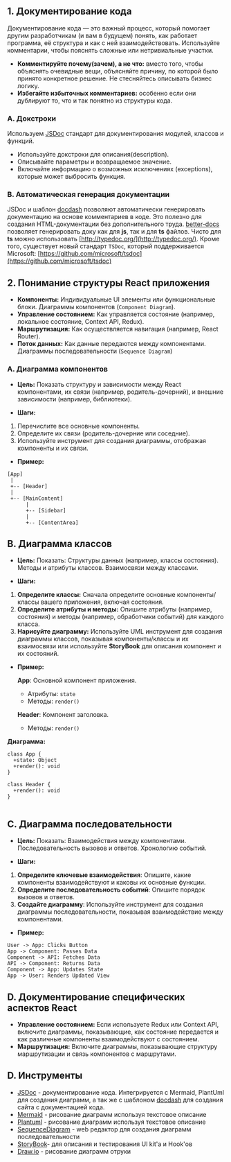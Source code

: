 ## 1. Документирование кода
Документирование кода — это важный процесс, который помогает другим разработчикам (и вам в будущем) понять, как работает программа, её структура и как с ней взаимодействовать.
Используйте комментарии, чтобы пояснять сложные или нетривиальные участки.
- **Комментируйте почему(зачем), а не что:** вместо того, чтобы объяснять очевидные вещи, объясняйте причину, по которой было принято конкретное решение. Не стесняйтесь описывать бизнес логику.
- **Избегайте избыточных комментариев:** особенно если они дублируют то, что и так понятно из структуры кода.

### A. Докстроки
Используем [JSDoc](https://github.com/jsdoc/jsdoc) стандарт для документирования модулей, классов и функций.
- Используйте докстроки для описания(description).
- Описывайте параметры и возвращаемое значение.
- Включайте информацию о возможных исключениях (exceptions), которые может выбросить функция.
  
### B. Автоматическая генерация документации
JSDoc и шаблон [docdash](https://github.com/clenemt/docdash) позволяют автоматически генерировать документацию на основе комментариев в коде. Это полезно для создания HTML-документации без дополнительного труда. [better-docs](https://github.com/SoftwareBrothers/better-docs) позволяет генерировать доку как для **js**, так и для **ts** файлов. Чисто для **ts** можно использовать [http://typedoc.org/](http://typedoc.org/). Кроме того, существует новый стандарт `TSDoc`, который поддерживается Microsoft: [https://github.com/microsoft/tsdoc](https://github.com/microsoft/tsdoc)

## 2. Понимание структуры React приложения

- **Компоненты:** Индивидуальные UI элементы или функциональные блоки. Диаграммы компонентов (`Component Diagram`).
- **Управление состоянием:** Как управляется состояние (например, локальное состояние, Context API, Redux).
- **Маршрутизация:** Как осуществляется навигация (например, React Router).
- **Поток данных:** Как данные передаются между компонентами. Диаграммы последовательности (`Sequence Diagram`) 

### A. Диаграмма компонентов

- **Цель:** Показать структуру и зависимости между React компонентами, их связи (например, родитель-дочерний), и внешние зависимости (например, библиотеки).

- **Шаги:**
1. Перечислите все основные компоненты.
2. Определите их связи (родитель-дочерние или соседние).
3. Используйте инструмент для создания диаграммы, отображая компоненты и их связи.

- **Пример:**
```
[App]
 | 
 +-- [Header]
 |
 +-- [MainContent]
      |
      +-- [Sidebar]
      |
      +-- [ContentArea]
```

## B. Диаграмма классов

- **Цель:** Показать: Структуры данных (например, классы состояния). Методы и атрибуты классов. Взаимосвязи между классами.

- **Шаги:**

1. **Определите классы:** Сначала определите основные компоненты/классы вашего приложения, включая состояния.
2. **Определите атрибуты и методы:** Опишите атрибуты (например, состояния) и методы (например, обработчики событий) для каждого класса.
3. **Нарисуйте диаграмму:** Используйте UML инструмент для создания диаграммы классов, показывая компоненты/классы и их взаимосвязи или
   используйте **StoryBook** для описания компонент и их состояний.

- **Пример:**

  **App**: Основной компонент приложения.
  - Атрибуты: `state`
  - Методы: `render()`

  **Header**: Компонент заголовка.
  - Методы: `render()`

**Диаграмма:**

```
class App {
  +state: Object
  +render(): void
}

class Header {
  +render(): void
}


```

## C. Диаграмма последовательности

- **Цель:** Показать: Взаимодействия между компонентами. Последовательность вызовов и ответов. Хронологию событий.

- **Шаги:**

1. **Определите ключевые взаимодействия**: Опишите, какие компоненты взаимодействуют и каковы их основные функции.
2. **Определите последовательность событий**: Опишите порядок вызовов и ответов.
3. **Создайте диаграмму**: Используйте инструмент для создания диаграммы последовательности, показывая взаимодействие между компонентами.

- **Пример:**

```
User -> App: Clicks Button
App -> Component: Passes Data
Component -> API: Fetches Data
API -> Component: Returns Data
Component -> App: Updates State
App -> User: Renders Updated View
```

## D. Документирование специфических аспектов React
- **Управление состоянием:** Если используете Redux или Context API, включите диаграммы, показывающие, как состояние передается и как различные компоненты взаимодействуют с состоянием.
- **Маршрутизация:** Включите диаграммы, показывающие структуру маршрутизации и связь компонентов с маршрутами.

## D. Инструменты
- [JSDoc](https://www.typescriptlang.org/docs/handbook/jsdoc-supported-types.html) - документирование кода. Интегрируется с Mermaid, PlantUml для создания диаграмм, а так же с шаблоном [docdash](https://github.com/clenemt/docdash) для создания сайта с документацией кода.
- [Mermaid](https://github.com/mermaid-js/mermaid) - рисование диаграмм используя текстовое описание
- [Plantuml](https://plantuml.com/) - рисование диаграмм используя текстовое описание
- [SequenceDiagram](https://www.sequencediagram.org/) - web редактор для создания диаграмм последовательности
- [StoryBook](https://storybook.js.org/)- для описания и тестирования UI kit'а и Hook'ов
- [Draw.io](https://app.diagrams.net/) - рисование диаграмм отруки

 

